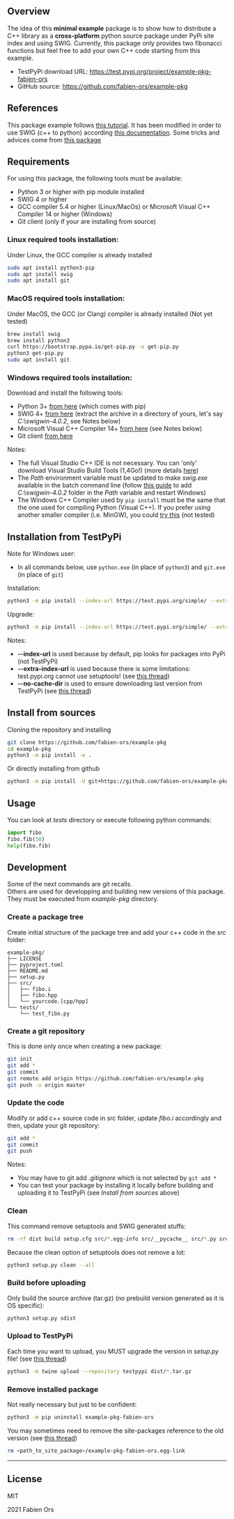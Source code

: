 ## Overview
The idea of this **minimal example** package is to show how to distribute a C++ library as a **cross-platform** python source package under PyPi site index and using SWIG. Currently, this package only provides two fibonacci functions but feel free to add your own C++ code starting from this example.

  * TestPyPi download URL: https://test.pypi.org/project/example-pkg-fabien-ors
  * GitHub source: https://github.com/fabien-ors/example-pkg

## References
This package example follows [this tutorial](https://packaging.python.org/tutorials/packaging-projects).
It has been modified in order to use SWIG (c++ to python) according [this documentation](https://docs.python.org/3/distutils/setupscript.html).
Some tricks and advices come from [this package](https://pypi.org/project/swigibpy/)

## Requirements
For using this package, the following tools must be available:
  * Python 3 or higher with pip module installed
  * SWIG 4 or higher
  * GCC compiler 5.4 or higher (Linux/MacOs) or Microsoft Visual C++ Compiler 14 or higher (Windows)
  * Git client (only if your are installing from source)
  
### Linux required tools installation:
Under Linux, the GCC compiler is already installed
```sh
sudo apt install python3-pip
sudo apt install swig
sudo apt install git
```
### MacOS required tools installation:
Under MacOS, the GCC (or Clang) compiler is already installed (Not yet tested)
```sh
brew install swig
brew install python3
curl https://bootstrap.pypa.io/get-pip.py -o get-pip.py
python3 get-pip.py
sudo apt install git
```
### Windows required tools installation:
Download and install the following tools:
  * Python 3+ [from here](https://www.python.org/downloads) (which comes with pip)
  * SWIG 4+ [from here](http://www.swig.org/download.html) (extract the archive in a directory of yours, let's say *C:\swigwin-4.0.2*, see Notes below)
  * Microsoft Visual C++ Compiler 14+ [from here](https://visualstudio.microsoft.com/visual-cpp-build-tools) (see Notes below)
  * Git client [from here](https://gitforwindows.org)
  
Notes:
  * The full Visual Studio C++ IDE is not necessary. You can 'only' download Visual Studio Build Tools (1,4Go!) (more details [here](https://stackoverflow.com/a/44398715))
  * The *Path* environment variable must be updated to make *swig.exe* available in the batch command line (follow [this guide](https://stackoverflow.com/questions/44272416/how-to-add-a-folder-to-path-environment-variable-in-windows-10-with-screensho) to add *C:\swigwin-4.0.2* folder in the *Path* variable and restart Windows)
  * The Windows C++ Compiler used by `pip install` must be the same that the one used for compiling Python (Visual C++). If you prefer using another smaller compiler (i.e. MinGW), you could [try this](https://wiki.python.org/moin/WindowsCompilers#GCC_-_MinGW-w64_.28x86.2C_x64.29) (not tested)
  

## Installation from TestPyPi
Note for Windows user: 
  * In all commands below, use `python.exe` (in place of `python3`) and `git.exe` (in place of `git`)

Installation:
```sh
python3 -m pip install --index-url https://test.pypi.org/simple/ --extra-index-url https://pypi.org/simple --no-cache-dir example-pkg-fabien-ors
```
Upgrade:
```sh
python3 -m pip install --index-url https://test.pypi.org/simple/ --extra-index-url https://pypi.org/simple --no-cache-dir example-pkg-fabien-ors --upgrade
```
Notes:
  * **--index-url** is used because by default, pip looks for packages into PyPi (not TestPyPi)
  * **--extra-index-url** is used because there is some limitations: test.pypi.org cannot use setuptools! (see [this thread](https://github.com/ultrajson/ultrajson/issues/366))
  * **--no-cache-dir** is used to ensure downloading last version from TestPyPi (see [this thread](https://stackoverflow.com/questions/9510474/removing-pips-cache))

## Install from sources
Cloning the repository and installing
```sh
git clone https://github.com/fabien-ors/example-pkg
cd example-pkg
python3 -m pip install -e .
```
Or directly installing from github
```sh
python3 -m pip install -U git+https://github.com/fabien-ors/example-pkg.git
```

## Usage
You can look at *tests* directory or execute following python commands:
```python
import fibo
fibo.fib(50)
help(fibo.fib)
```

## Development
Some of the next commands are git recalls.<br/>
Others are used for developping and building new versions of this package.<br/>
They must be executed from *example-pkg* directory.

### Create a package tree
Create initial structure of the package tree and add your c++ code in the *src* folder:
```
example-pkg/
├── LICENSE
├── pyproject.toml
├── README.md
├── setup.py
├── src/
│   ├── fibo.i
│   ├── fibo.hpp
│   └── yourcode.[cpp/hpp]
└── tests/
    └── test_fibo.py
```

### Create a git repository
This is done only once when creating a new package:
```sh
git init
git add *
git commit
git remote add origin https://github.com/fabien-ors/example-pkg
git push -u origin master
```

### Update the code
Modify or add c++ source code in *src* folder, update *fibo.i* accordingly and then, update your git repository:
```sh
git add *
git commit
git push
```
Notes:
  * You may have to git add *.gitignore* which is not selected by `git add *`
  * You can test your package by installing it locally before building and uploading it to TestPyPi (see *Install from sources* above)

### Clean
This command remove setuptools and SWIG generated stuffs:
```sh
rm -rf dist build setup.cfg src/*.egg-info src/__pycache__ src/*.py src/*_wrap.* src/*.so
```

Because the clean option of setuptools does not remove a lot: 
```sh
python3 setup.py clean --all
```

### Build before uploading
Only build the source archive (tar.gz) (no prebuild version generated as it is OS specific):
```sh
python3 setup.py sdist
```

### Upload to TestPyPi
Each time you want to upload, you MUST upgrade the version in *setup.py* file! (see [this thread](https://stackoverflow.com/questions/56520660/upload-a-new-release-to-testpypi))
```sh
python3 -m twine upload --repository testpypi dist/*.tar.gz
```

### Remove installed package
Not really necessary but just to be confident:
```sh
python3 -m pip uninstall example-pkg-fabien-ors
```

You may sometimes need to remove the site-packages reference to the old version (see [this thread](https://stackoverflow.com/questions/43177200/assertionerror-egg-link-does-not-match-installed-location-of-reviewboard-at))
```sh
rm <path_to_site_package>/example-pkg-fabien-ors.egg-link
```

***

## License

MIT

2021 Fabien Ors
